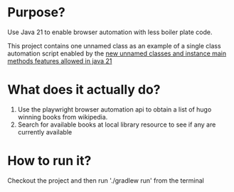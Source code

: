 # Purpose?
Use Java 21 to enable browser automation with less boiler plate code. 

This project contains one  unnamed class as an example of a single class automation script enabled by the [new unnamed classes and instance main methods features allowed in java 21](https://openjdk.org/jeps/445)

# What does it actually do?
1) Use the playwright browser automation api to obtain a list of hugo winning books from wikipedia. 
2) Search for available books at local library resource to see if any are currently available

# How to run it?
Checkout the project and then run './gradlew run' from the terminal
